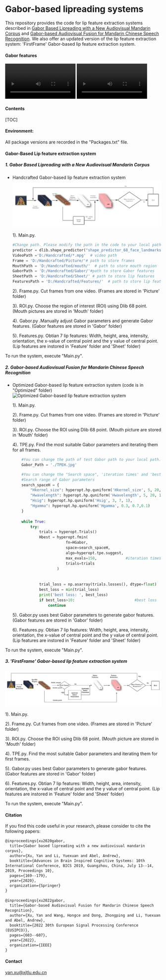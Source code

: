 # Gabor-based lipreading systems
This repository provides the code for lip feature extraction systems described in [Gabor Based Lipreading with a New Audiovisual Mandarin Corpus](https://link.springer.com/chapter/10.1007/978-3-030-39431-8_16) and [Gabor-based Audiovisual Fusion for Mandarin Chinese Speech Recognition](https://eurasip.org/Proceedings/Eusipco/Eusipco2022/pdfs/0000603.pdf). We also offer an updated version of the lip feature extraction system: 'FirstFrame' Gabor-based lip feature extraction system.

#### Gabor features

<div>
  <video src="https://github.com/YX536/Gabor-based-lip-feature-extraction-system/blob/main/bbae1a.mpg" width="45%" controls></video>
  <video src="https://github.com/YX536/Gabor-based-lip-feature-extraction-system/blob/main/Area.mp4" width="45%" controls></video>
</div>

#### Contents
[TOC]

#### Environment:
All package versions are recorded in the "Packages.txt" file.

#### Gabor-Based Lip feature extraction system
##### 1. Gabor Based Lipreading with a New Audiovisual Mandarin Corpus
- Handcrafted Gabor-based lip feature extraction system
![Handcrafted Gabor-based lip feature extraction system](https://github.com/YX536/Gabor-based-lip-feature-extraction-system/blob/main/Handcrafted.png)

  1). Main.py. 
  ```python linenums=12
  #Change path. Please modify the path in the code to your local path.
  predictor = dlib.shape_predictor("shape_predictor_68_face_landmarks.dat") # path of "shape_predictor_68_face_landmarks.dat"
  VideoPath ='D:/Handcrafted/*.mpg'  # video path 
  Frame = 'D:/Handcrafted/Picture/'# path to store frames
  MouthPath = 'D:/Handcrafted/mouth/'  # path to store mouth region
  GaborPath = 'D:/Handcrafted/Gabor/'#path to store Gabor features
  SheetPath = 'D:/Handcrafted/Sheet/' # path to store lip features
  FeaturesPath = 'D:/Handcrafted/Features/'  # path to store lip features
  ```
  2). Frame.py. Cut frames from one video. (Frames are stored in 'Picture' folder)

  3). ROI.py. Choose the region of interest (ROI) using Dlib 68 point. (Mouth pictures are stored in 'Mouth' folder)

  4). Gabor.py .Manually adjust Gabor parameters and generate Gabor features. (Gabor features are stored in 'Gabor' folder)

  5). Features.py.  Obtian 7 lip features: Width, height, area, intensity, orientation, the x-value of central point and the y value of central point. (Lip features are instored in 'Feature' folder and 'Sheet' folder)

To run the system, execute "Main.py".

##### 2. Gabor-based Audiovisual Fusion for Mandarin Chinese Speech Recognition

- Optimized Gabor-based lip feature extraction system (code is in "Optimized" folder)
![Optimized Gabor-based lip feature extraction system](https://github.com/YX536/Gabor-based-lipreading-system/blob/main/optimization.png)

  1). Main.py. 

  2). Frame.py. Cut frames from one video. (Frames are stored in 'Picture' folder)

  3). ROI.py. Choose the ROI using Dlib 68 point. (Mouth picture are stored in 'Mouth' folder)

  4). TPE.py. Find the most suitable Gabor parameters and iterating them for all frames. 
  ```python
      #You can change the path of test Gabor path to your local path.
      Gabor_Path = './TPEH.jpg'
  ```

  ```python
      #You can change the "Search space", 'iteration times' and 'best loss' according to your requirement.
      #Search range of Gabor parameters
      search_spaceH = {
          "Hkernel_size": hyperopt.hp.quniform('Hkernel_size', 5, 20, 1),
          "Hwavelength": hyperopt.hp.quniform('Hwavelength', 5, 20, 1),
          "Hsig": hyperopt.hp.quniform('Hsig', 3, 7, 1),
          "Hgamma": hyperopt.hp.quniform('Hgamma', 0.3, 0.7,0.1)
      }

      while True:
          try:
              trials = hyperopt.Trials()
              Hbest = hyperopt.fmin(
                          fn=HGabor,
                          space=search_spaceH,
                          algo=hyperopt.tpe.suggest,
                          max_evals=150,             #iteration times
                          trials=trials
                      )


              trial_loss = np.asarray(trials.losses(), dtype=float)
              best_loss = min(trial_loss)
              print('best loss: ', best_loss) 
              if best_loss>10:                           #best loss
                  continue
  ```
  5). Gabor.py uses best Gabor parameters to generate gabor features. (Gabor features are stored in 'Gabor' folder)

  6). Features.py.  Obtian 7 lip features: Width, height, area, intensity, orientation, the x-value of central point and the y value of central point. (Lip features are instored in 'Feature' folder and 'Sheet' folder)

To run the system, execute "Main.py".

##### 3. 'FirstFrame' Gabor-based lip feature extraction system 
!['FirstFrame' Gabor-based lip feature extraction system](https://github.com/YX536/Gabor-based-lip-feature-extraction-system/blob/main/FirstFrame.png)

  1). Main.py. 

  2). Frame.py. Cut frames from one video. (Frames are stored in 'Picture' folder)

  3). ROI.py. Choose the ROI using Dlib 68 point. (Mouth picture are stored in 'Mouth' folder)

  4). TPE.py. Find the most suitable Gabor parameters and iterating them for first frames. 

  5). Gabor.py uses best Gabor parameters to generate gabor features. (Gabor features are stored in 'Gabor' folder)

  6). Features.py.  Obtian 7 lip features: Width, height, area, intensity, orientation, the x-value of central point and the y value of central point. (Lip features are instored in 'Feature' folder and 'Sheet' folder)

To run the system, execute "Main.py".

#### Citation
If you find this code useful in your research, please consider to cite the following papers:
```
@inproceedings{xu2020gabor,
  title={Gabor based lipreading with a new audiovisual mandarin corpus},
  author={Xu, Yan and Li, Yuexuan and Abel, Andrew},
  booktitle={Advances in Brain Inspired Cognitive Systems: 10th International Conference, BICS 2019, Guangzhou, China, July 13--14, 2019, Proceedings 10},
  pages={169--179},
  year={2020},
  organization={Springer}
}

@inproceedings{xu2022gabor,
  title={Gabor-based Audiovisual Fusion for Mandarin Chinese Speech Recognition},
  author={Xu, Yan and Wang, Hongce and Dong, Zhongping and Li, Yuexuan and Abel, Andrew},
  booktitle={2022 30th European Signal Processing Conference (EUSIPCO)},
  pages={603--607},
  year={2022},
  organization={IEEE}
}
```
#### Contact
yan.xu@xjtlu.edu.cn
